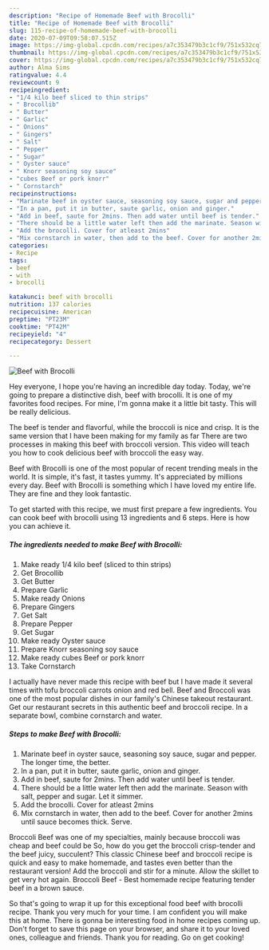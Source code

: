 ```yaml
---
description: "Recipe of Homemade Beef with Brocolli"
title: "Recipe of Homemade Beef with Brocolli"
slug: 115-recipe-of-homemade-beef-with-brocolli
date: 2020-07-09T09:58:07.515Z
image: https://img-global.cpcdn.com/recipes/a7c353479b3c1cf9/751x532cq70/beef-with-brocolli-recipe-main-photo.jpg
thumbnail: https://img-global.cpcdn.com/recipes/a7c353479b3c1cf9/751x532cq70/beef-with-brocolli-recipe-main-photo.jpg
cover: https://img-global.cpcdn.com/recipes/a7c353479b3c1cf9/751x532cq70/beef-with-brocolli-recipe-main-photo.jpg
author: Alma Sims
ratingvalue: 4.4
reviewcount: 9
recipeingredient:
- "1/4 kilo beef sliced to thin strips"
- " Brocollib"
- " Butter"
- " Garlic"
- " Onions"
- " Gingers"
- " Salt"
- " Pepper"
- " Sugar"
- " Oyster sauce"
- " Knorr seasoning soy sauce"
- "cubes Beef or pork knorr"
- " Cornstarch"
recipeinstructions:
- "Marinate beef in oyster sauce, seasoning soy sauce, sugar and pepper. The longer time, the better."
- "In a pan, put it in butter, saute garlic, onion and ginger."
- "Add in beef, saute for 2mins. Then add water until beef is tender."
- "There should be a little water left then add the marinate. Season with salt, pepper and sugar. Let it simmer."
- "Add the brocolli. Cover for atleast 2mins"
- "Mix cornstarch in water, then add to the beef. Cover for another 2mins until sauce becomes thick. Serve."
categories:
- Recipe
tags:
- beef
- with
- brocolli

katakunci: beef with brocolli 
nutrition: 137 calories
recipecuisine: American
preptime: "PT23M"
cooktime: "PT42M"
recipeyield: "4"
recipecategory: Dessert

---
```



![Beef with Brocolli](https://img-global.cpcdn.com/recipes/a7c353479b3c1cf9/751x532cq70/beef-with-brocolli-recipe-main-photo.jpg)

Hey everyone, I hope you're having an incredible day today. Today, we're going to prepare a distinctive dish, beef with brocolli. It is one of my favorites food recipes. For mine, I'm gonna make it a little bit tasty. This will be really delicious.

The beef is tender and flavorful, while the broccoli is nice and crisp. It is the same version that I have been making for my family as far There are two processes in making this beef with broccoli version. This video will teach you how to cook delicious beef with broccoli the easy way.

Beef with Brocolli is one of the most popular of recent trending meals in the world. It is simple, it's fast, it tastes yummy. It's appreciated by millions every day. Beef with Brocolli is something which I have loved my entire life. They are fine and they look fantastic.


To get started with this recipe, we must first prepare a few ingredients. You can cook beef with brocolli using 13 ingredients and 6 steps. Here is how you can achieve it.

<!--inarticleads1-->

##### The ingredients needed to make Beef with Brocolli:

1. Make ready 1/4 kilo beef (sliced to thin strips)
1. Get  Brocollib
1. Get  Butter
1. Prepare  Garlic
1. Make ready  Onions
1. Prepare  Gingers
1. Get  Salt
1. Prepare  Pepper
1. Get  Sugar
1. Make ready  Oyster sauce
1. Prepare  Knorr seasoning soy sauce
1. Make ready cubes Beef or pork knorr
1. Take  Cornstarch


I actually have never made this recipe with beef but I have made it several times with tofu broccoli carrots onion and red bell. Beef and Broccoli was one of the most popular dishes in our family&#39;s Chinese takeout restaurant. Get our restaurant secrets in this authentic beef and broccoli recipe. In a separate bowl, combine cornstarch and water. 

<!--inarticleads2-->

##### Steps to make Beef with Brocolli:

1. Marinate beef in oyster sauce, seasoning soy sauce, sugar and pepper. The longer time, the better.
1. In a pan, put it in butter, saute garlic, onion and ginger.
1. Add in beef, saute for 2mins. Then add water until beef is tender.
1. There should be a little water left then add the marinate. Season with salt, pepper and sugar. Let it simmer.
1. Add the brocolli. Cover for atleast 2mins
1. Mix cornstarch in water, then add to the beef. Cover for another 2mins until sauce becomes thick. Serve.


Broccoli Beef was one of my specialties, mainly because broccoli was cheap and beef could be So, how do you get the broccoli crisp-tender and the beef juicy, succulent? This classic Chinese beef and broccoli recipe is quick and easy to make homemade, and tastes even better than the restaurant version! Add the broccoli and stir for a minute. Allow the skillet to get very hot again. Broccoli Beef - Best homemade recipe featuring tender beef in a brown sauce. 

So that's going to wrap it up for this exceptional food beef with brocolli recipe. Thank you very much for your time. I am confident you will make this at home. There is gonna be interesting food in home recipes coming up. Don't forget to save this page on your browser, and share it to your loved ones, colleague and friends. Thank you for reading. Go on get cooking!

